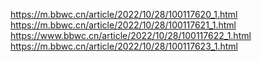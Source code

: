 
https://m.bbwc.cn/article/2022/10/28/100117620_1.html
https://m.bbwc.cn/article/2022/10/28/100117621_1.html
https://www.bbwc.cn/article/2022/10/28/100117622_1.html
https://m.bbwc.cn/article/2022/10/28/100117623_1.html

